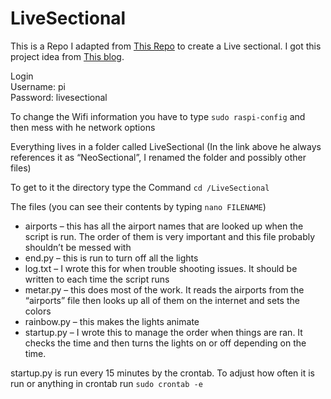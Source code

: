 # LiveSectional

This is a Repo I adapted from [This Repo](https://github.com/JJSilva/NeoSectional) to create  a Live sectional.
I got this project idea from [This blog](http://www.iflymn.com/2019/07/livesectional/).

Login  
Username: pi  
Password: livesectional

To change the Wifi information you have to type `sudo raspi-config` and then mess with he network options

Everything lives in a folder called LiveSectional (In the link above he always references it as “NeoSectional”, I renamed the folder and possibly other files)

To get to it the directory type the Command `cd /LiveSectional`

The files (you can see their contents by typing `nano FILENAME`)
* airports – this has all the airport names that are looked up when the script is run. The order of them is very important and this file probably shouldn’t be messed with
* end.py – this is run to turn off all the lights
* log.txt – I wrote this for when trouble shooting issues. It should be written to each time the script runs
* metar.py – this does most of the work. It reads the airports from the “airports” file then looks up all of them on the internet and sets the colors
* rainbow.py – this makes the lights animate
* startup.py – I wrote this to manage the order when things are ran. It checks the time and then turns the lights on or off depending on the time.

startup.py is run every 15 minutes by the crontab. To adjust how often it is run or anything in crontab run `sudo crontab -e`

